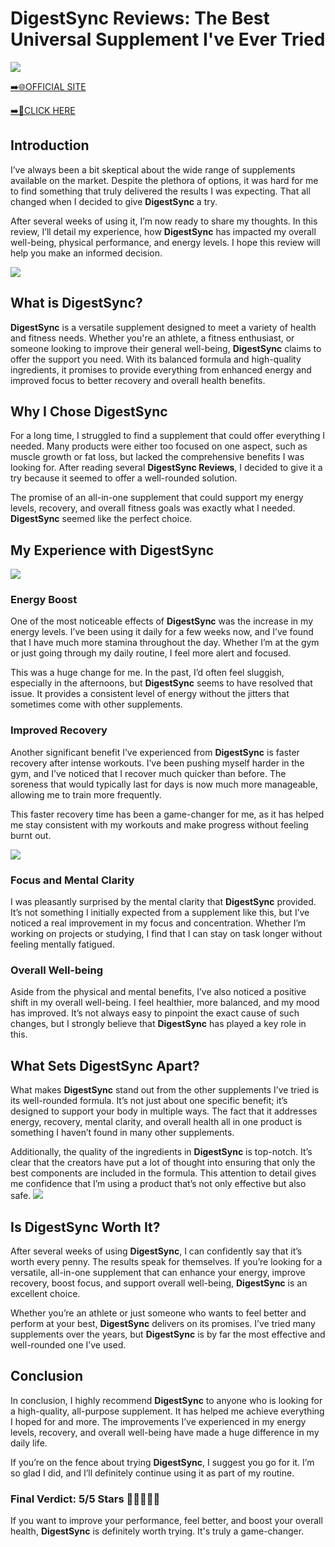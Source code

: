 # DigestSync Reviews: The Best Universal Supplement I've Ever Tried

[![](https://static.vecteezy.com/system/resources/thumbnails/019/896/014/small/buy-now-gradient-button-with-cart-symbol-buy-now-illustration-png.png)](https://edetoop.top/lander/sugarpreland-1/digestsync.html) 

[➡️🌐OFFICIAL SITE](https://edetoop.top/lander/sugarpreland-1/digestsync.html) 

[➡️🔗CLICK HERE](https://edetoop.top/lander/sugarpreland-1/digestsync.html) 


## Introduction

I’ve always been a bit skeptical about the wide range of supplements available on the market. Despite the plethora of options, it was hard for me to find something that truly delivered the results I was expecting. That all changed when I decided to give **DigestSync** a try.

After several weeks of using it, I’m now ready to share my thoughts. In this review, I’ll detail my experience, how **DigestSync** has impacted my overall well-being, physical performance, and energy levels. I hope this review will help you make an informed decision. 

[![](https://wallpapers.com/images/hd/red-order-now-button-udg4jcj4arvn8b0n-2.png)](https://edetoop.top/lander/sugarpreland-1/digestsync.html)  

## What is DigestSync?

**DigestSync** is a versatile supplement designed to meet a variety of health and fitness needs. Whether you're an athlete, a fitness enthusiast, or someone looking to improve their general well-being, **DigestSync** claims to offer the support you need. With its balanced formula and high-quality ingredients, it promises to provide everything from enhanced energy and improved focus to better recovery and overall health benefits.

## Why I Chose DigestSync

For a long time, I struggled to find a supplement that could offer everything I needed. Many products were either too focused on one aspect, such as muscle growth or fat loss, but lacked the comprehensive benefits I was looking for. After reading several **DigestSync Reviews**, I decided to give it a try because it seemed to offer a well-rounded solution.

The promise of an all-in-one supplement that could support my energy levels, recovery, and overall fitness goals was exactly what I needed. **DigestSync** seemed like the perfect choice.

## My Experience with DigestSync

[![](https://static.vecteezy.com/system/resources/thumbnails/019/896/014/small/buy-now-gradient-button-with-cart-symbol-buy-now-illustration-png.png)](https://edetoop.top/lander/sugarpreland-1/digestsync.html)

### Energy Boost

One of the most noticeable effects of **DigestSync** was the increase in my energy levels. I’ve been using it daily for a few weeks now, and I’ve found that I have much more stamina throughout the day. Whether I’m at the gym or just going through my daily routine, I feel more alert and focused.

This was a huge change for me. In the past, I’d often feel sluggish, especially in the afternoons, but **DigestSync** seems to have resolved that issue. It provides a consistent level of energy without the jitters that sometimes come with other supplements.

### Improved Recovery

Another significant benefit I’ve experienced from **DigestSync** is faster recovery after intense workouts. I’ve been pushing myself harder in the gym, and I’ve noticed that I recover much quicker than before. The soreness that would typically last for days is now much more manageable, allowing me to train more frequently.

This faster recovery time has been a game-changer for me, as it has helped me stay consistent with my workouts and make progress without feeling burnt out.

[![](https://wallpapers.com/images/hd/red-order-now-button-udg4jcj4arvn8b0n-2.png)](https://edetoop.top/lander/sugarpreland-1/digestsync.html)  

### Focus and Mental Clarity

I was pleasantly surprised by the mental clarity that **DigestSync** provided. It’s not something I initially expected from a supplement like this, but I’ve noticed a real improvement in my focus and concentration. Whether I’m working on projects or studying, I find that I can stay on task longer without feeling mentally fatigued.

### Overall Well-being

Aside from the physical and mental benefits, I’ve also noticed a positive shift in my overall well-being. I feel healthier, more balanced, and my mood has improved. It’s not always easy to pinpoint the exact cause of such changes, but I strongly believe that **DigestSync** has played a key role in this.

## What Sets DigestSync Apart?

What makes **DigestSync** stand out from the other supplements I’ve tried is its well-rounded formula. It’s not just about one specific benefit; it’s designed to support your body in multiple ways. The fact that it addresses energy, recovery, mental clarity, and overall health all in one product is something I haven’t found in many other supplements.

Additionally, the quality of the ingredients in **DigestSync** is top-notch. It’s clear that the creators have put a lot of thought into ensuring that only the best components are included in the formula. This attention to detail gives me confidence that I’m using a product that’s not only effective but also safe.
[![](https://static.vecteezy.com/system/resources/thumbnails/019/896/014/small/buy-now-gradient-button-with-cart-symbol-buy-now-illustration-png.png)](https://edetoop.top/lander/sugarpreland-1/digestsync.html)
## Is DigestSync Worth It?

After several weeks of using **DigestSync**, I can confidently say that it’s worth every penny. The results speak for themselves. If you’re looking for a versatile, all-in-one supplement that can enhance your energy, improve recovery, boost focus, and support overall well-being, **DigestSync** is an excellent choice.

Whether you’re an athlete or just someone who wants to feel better and perform at your best, **DigestSync** delivers on its promises. I’ve tried many supplements over the years, but **DigestSync** is by far the most effective and well-rounded one I’ve used.

## Conclusion

In conclusion, I highly recommend **DigestSync** to anyone who is looking for a high-quality, all-purpose supplement. It has helped me achieve everything I hoped for and more. The improvements I’ve experienced in my energy levels, recovery, and overall well-being have made a huge difference in my daily life.

If you’re on the fence about trying **DigestSync**, I suggest you go for it. I’m so glad I did, and I’ll definitely continue using it as part of my routine.

### Final Verdict: 5/5 Stars 🌟🌟🌟🌟🌟

If you want to improve your performance, feel better, and boost your overall health, **DigestSync** is definitely worth trying. It's truly a game-changer.
